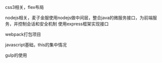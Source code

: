 css3相关，flex布局

nodejs相关，麦子金服使用nodejs做中间层，整合java的微服务接口，为前端服务，并控制会话和安全机制
使用express框架实现接口

webpack打包项目

javascript基础，this的集中情况

gulp的使用
